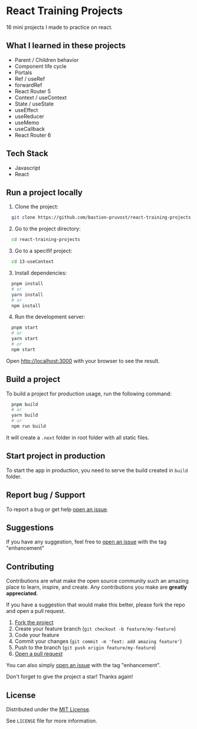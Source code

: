 <!-- prettier-ignore-start -->

<!-- Rename all occurences with Cmd + D :

React Training Projects
react-training-projects


 -->


# React Training Projects

16 mini projects I made to practice on react.


## What I learned in these projects

- Parent / Children behavior
- Component life cycle
- Portals
- Ref / useRef
- forwardRef
- React Router 5
- Context / useContext
- State / useState
- useEffect
- useReducer
- useMemo
- useCallback
- React Router 6


## Tech Stack

- Javascript
- React


## Run a project locally

1. Clone the project:

```bash
  git clone https://github.com/bastien-pruvost/react-training-projects.git
```

2. Go to the project directory:

```bash
  cd react-training-projects
```

3. Go to a specifif project:

```bash
  cd 13-useContext
```

3. Install dependencies:

```bash
  pnpm install
  # or
  yarn install
  # or
  npm install
```

4. Run the development server:

```bash
  pnpm start
  # or
  yarn start
  # or
  npm start
```

Open [http://localhost:3000](http://localhost:3000) with your browser to see the result.



## Build a project

To build a project for production usage, run the following command:

```bash
  pnpm build
  # or
  yarn build
  # or
  npm run build
```

It will create a `.next` folder in root folder with all static files.


## Start project in production

To start the app in production, you need to serve the build created in `build` folder. 


## Report bug / Support

To report a bug or get help [open an issue](https://github.com/bastien-pruvost/react-training-projects/issues).


## Suggestions

If you have any suggestion, feel free to [open an issue](https://github.com/bastien-pruvost/react-training-projects/issues) with the tag "enhancement"


## Contributing

Contributions are what make the open source community such an amazing place to learn, inspire, and create. Any contributions you make are **greatly appreciated**.

If you have a suggestion that would make this better, please fork the repo and open a pull request.

1. [Fork the project](https://github.com/bastien-pruvost/react-training-projects/fork)
2. Create your feature branch (`git checkout -b feature/my-feature`)
3. Code your feature
4. Commit your changes (`git commit -m 'feat: add amazing feature'`)
5. Push to the branch (`git push origin feature/my-feature`)
6. [Open a pull request](https://github.com/bastien-pruvost/react-training-projects/compare)

You can also simply [open an issue](https://github.com/bastien-pruvost/react-training-projects/issues) with the tag "enhancement".

Don't forget to give the project a star! Thanks again!


## License

Distributed under the [MIT License](https://choosealicense.com/licenses/mit/).

See `LICENSE` file for more information.



<!-- prettier-ignore-end -->
